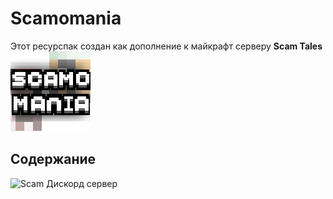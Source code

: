 # Scamomania
Этот ресурспак создан как дополнение к майкрафт серверу **Scam Tales** ![Логотип Ресурспака.](Scamomania/pack.png)

## Содержание




![Scam Дискорд сервер](https://img.shields.io/discord/1037240667484733471?logo=discord)

